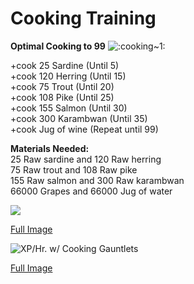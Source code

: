 # Cooking Training



&#x20;**Optimal Cooking to 99** ![:cooking\~1:](https://cdn.discordapp.com/emojis/630911040426868756.png?v=1)

\+cook 25 Sardine (Until 5)\
\+cook 120 Herring (Until 15)\
\+cook 75 Trout (Until 20)\
\+cook 108 Pike (Until 25) \
\+cook 155 Salmon (Until 30) \
\+cook 300 Karambwan (Until 35) \
\+cook Jug of wine (Repeat until 99)

**Materials Needed:**\
25 Raw sardine and 120 Raw herring\
75 Raw trout and 108 Raw pike\
155 Raw salmon and 300 Raw karambwan\
66000 Grapes and 66000 Jug of water

![](../../.gitbook/assets/cookingxp.png)

[Full Image](https://i.imgur.com/iJuoDbb.png)

![XP/Hr. w/ Cooking Gauntlets](../../.gitbook/assets/cookingxpgauntlets.png)

[Full Image](https://i.imgur.com/b2ZV8NE.png)
